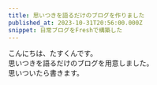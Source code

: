 ```yaml
---
title: 思いつきを語るだけのブログを作りました
published_at: 2023-10-31T20:56:00.000Z
snippet: 日常ブログをFreshで構築した
---
```


こんにちは、たすくんです。\
思いつきを語るだけのブログを用意しました。\
思いついたら書きます。
